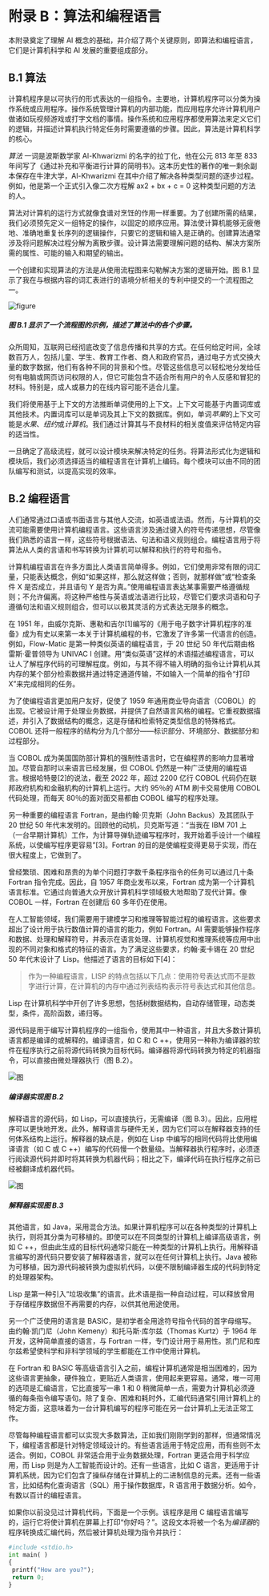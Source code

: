 # 附录 B：算法和编程语言

本附录奠定了理解 AI 概念的基础，并介绍了两个关键原则，即算法和编程语言，它们是计算机科学和 AI 发展的重要组成部分。

## B.1 算法

计算机程序是以可执行的形式表达的一组指令。主要地，计算机程序可以分类为操作系统或应用程序。操作系统管理计算机的内部功能，而应用程序允许计算机用户做诸如玩视频游戏或打字文档的事情。操作系统和应用程序都使用算法来定义它们的逻辑，并描述计算机执行特定任务时需要遵循的步骤。因此，算法是计算机科学的核心。

*算法* 一词是波斯数学家 Al-Khwarizmi 的名字的拉丁化，他在公元 813 年至 833 年间写了《通过补充和平衡进行计算的简明书》。这本历史性的著作的唯一剩余副本保存在牛津大学，Al-Khwarizmi 在其中介绍了解决各种类型问题的逐步过程。例如，他是第一个正式引入像二次方程解 ax2 + bx + c = 0 这种类型问题的方法的人。

算法对计算机的运行方式就像食谱对烹饪的作用一样重要。为了创建所需的结果，我们必须预先定义一组特定的操作，以固定的顺序应用。算法使计算机能够无疲倦地、准确地重复长序列的逻辑操作，只要它的逻辑和输入是正确的。创建算法通常涉及将问题解决过程分解为离散步骤。设计算法需要理解问题的结构、解决方案所需的属性、可能的输入和期望的输出。

一个创建和实现算法的方法是从使用流程图来勾勒解决方案的逻辑开始。图 B.1 显示了我在与根据内容的词汇表进行的语境分析相关的专利中提交的一个流程图之一。

![figure](img/B-1.png)

##### 图 B.1 显示了一个流程图的示例，描述了算法中的各个步骤。

众所周知，互联网已经彻底改变了信息传播和共享的方式。在任何给定时间，全球数百万人，包括儿童、学生、教育工作者、商人和政府官员，通过电子方式交换大量的数字数据，他们有各种不同的背景和个性。尽管这些信息可以轻松地分发给任何有电脑或网页访问权限的人，但它可能包含不适合所有用户的令人反感和冒犯的材料。特别是，成人或暴力的在线内容可能不适合儿童。

我们将使用基于上下文的方法推断单词使用的上下文。上下文可能基于内置词库或其他技术。内置词库可以是单词及其上下文的数据库。例如，单词*苹果*的上下文可能是*水果*、*纽约*或*计算机*。我们通过计算其与不良材料的相关度值来评估特定内容的适当性。

一旦确定了高级流程，就可以设计模块来解决特定的任务。将算法形式化为逻辑和模块后，我们必须选择适当的编程语言在计算机上编码。每个模块可以由不同的团队编写和测试，以提高实现的效率。

## B.2 编程语言

人们通常通过口语或书面语言与其他人交流，如英语或法语。然而，与计算机的交流可能需要使用计算机编程语言。这些语言涉及通过键入的符号传递思想，尽管像我们熟悉的语言一样，这些符号根据语法、句法和语义规则组合。编程语言用于将算法从人类的言语和书写转换为计算机可以解释和执行的符号和指令。

计算机编程语言在许多方面比人类语言简单得多。例如，它们使用非常有限的词汇量，只能表达概念，例如“如果这样，那么就这样做；否则，就那样做”或“检查条件 X 是否成立，并且语句 Y 是否为真。”使用编程语言表达某事需要严格遵循规则；不允许偏离。将这种严格性与英语或法语进行比较，尽管它们要求词语和句子遵循句法和语义规则组合，但可以以极其灵活的方式表达无限多的概念。

在 1951 年，由威尔克斯、惠勒和吉尔[1]编写的《用于电子数字计算机程序的准备》成为有史以来第一本关于计算机编程的书，它激发了许多第一代语言的创造。例如，Flow-Matic 是第一种类似英语的编程语言，于 20 世纪 50 年代后期由格雷斯·霍普领导为 UNIVAC I 创建。用“类似英语”这样的术语描述编程语言，可以让人了解程序代码的可理解程度。例如，与其不得不输入明确的指令让计算机从其内存的某个部分检索数据并通过特定通道传输，不如输入一个简单的指令“打印 X”来完成相同的任务。

为了使编程语言更加用户友好，促使了 1959 年通用商业导向语言（COBOL）的出现。它被设计用于处理业务数据，并提供了自然语言风格的编程。它重视数据描述，并引入了数据结构的概念，这是存储和检索特定类型信息的特殊格式。COBOL 还将一般程序的结构分为几个部分——标识部分、环境部分、数据部分和过程部分。

当 COBOL 成为美国国防部计算机的强制性语言时，它在编程界的影响力显著增加。尽管自那时以来语言已经发展，但 COBOL 仍然是一种广泛使用的编程语言。根据哈特曼[2]的说法，截至 2022 年，超过 2200 亿行 COBOL 代码仍在联邦政府机构和金融机构的计算机上运行。大约 95％的 ATM 刷卡交易使用 COBOL 代码处理，而每天 80％的面对面交易都由 COBOL 编写的程序处理。

另一种重要的编程语言 Fortran，是由约翰·贝克斯（John Backus）及其团队于 20 世纪 50 年代末发明的。回顾他的动机，贝克斯写道：“当我在 IBM 701 上（一台早期计算机）工作，为计算导弹轨迹编写程序时，我开始着手设计一个编程系统，以使编写程序更容易”[3]。Fortran 的目的是使编程变得更易于实现，而在很大程度上，它做到了。

曾经繁琐、困难和昂贵的为单个问题打字数千条程序指令的任务可以通过几十条 Fortran 指令完成。因此，自 1957 年商业发布以来，Fortran 成为第一个计算机语言标准。它通过向普通大众开放计算机科学领域极大地帮助了现代计算。像 COBOL 一样，Fortran 在创建后 60 多年仍在使用。

在人工智能领域，我们需要用于建模学习和推理等智能过程的编程语言。这些要求超出了设计用于执行数值计算的语言的能力，例如 Fortran。AI 需要能够操作程序和数据、处理和解释符号，并表示在语言处理、计算机视觉和推理系统等应用中出现的不同对象和格式的特征的语言。为了满足这些要求，约翰·麦卡锡在 20 世纪 50 年代末设计了 Lisp。他描述了语言的目标如下[4]：

> 作为一种编程语言，LISP 的特点包括以下几点：使用符号表达式而不是数字进行计算，在计算机的内存中通过列表结构表示符号表达式和其他信息。

Lisp 在计算机科学中开创了许多思想，包括树数据结构，自动存储管理，动态类型，条件，高阶函数，递归等。

源代码是用于编写计算机程序的一组指令，使用其中一种语言，并且大多数计算机语言都是编译的或解释的。编译语言，如 C 和 C ++，使用另一种称为编译器的软件在程序执行之前将源代码转换为目标代码。编译器将源代码转换为特定的机器指令，可以直接由微处理器执行（图 B.2）。

![图](img/B-2.png)

##### 编译器实现图 B.2

解释语言的源代码，如 Lisp，可以直接执行，无需编译（图 B.3）。因此，应用程序可以更快地开发。此外，解释语言与硬件无关，因为它们可以在解释器支持的任何体系结构上运行。解释器的缺点是，例如在 Lisp 中编写的相同代码将比使用编译语言（如 C 或 C ++）编写的代码慢一个数量级。当解释器执行程序时，必须逐行阅读源代码并即时将其转换为机器代码；相比之下，编译代码在执行程序之前已经被翻译成机器代码。

![图](img/B-3.png)

##### 解释器实现图 B.3

其他语言，如 Java，采用混合方法。如果计算机程序可以在各种类型的计算机上执行，则将其分类为可移植的。即使可以在不同类型的计算机上编译高级语言，例如 C ++，但由此生成的目标代码通常只能在一种类型的计算机上执行。用解释语言编写的源代码只要安装了解释器语言，就可以在任何计算机上执行。Java 被称为可移植，因为源代码被转换为虚拟机代码，以便不限制编译器生成的代码到特定的处理器架构。

Lisp 是第一种引入“垃圾收集”的语言。此术语是指一种自动过程，可以释放曾用于存储程序数据但不再需要的内存，以供其他用途使用。

另一个广泛使用的语言是 BASIC，是初学者全用途符号指令代码的首字母缩写。由约翰·凯门尼（John Kemeny）和托马斯·库尔兹（Thomas Kurtz）于 1964 年开发，这种简单直接的语言，与 Fortran 一样，专门设计用于易用性。凯门尼和库尔兹希望使科学和非科学领域的学生都能在工作中使用计算机。

在 Fortran 和 BASIC 等高级语言引入之前，编程计算机通常是相当困难的，因为这些语言更抽象，硬件独立，更贴近人类语言，使用起来更容易。通常，唯一可用的选项是汇编语言，它比直接写一串 1 和 0 稍微简单一点，需要为计算机必须遵循的每条指令编写语句。除了复杂、困难和耗时外，汇编代码通常引用计算机上的特定方面，这意味着为一台计算机编写的程序可能在另一台计算机上无法正常工作。

尽管每种编程语言都可以实现大多数算法，正如我们刚刚学到的那样，但通常情况下，编程语言都是针对特定领域设计的。有些语言适用于特定应用，而有些则不太适合。例如，COBOL 非常适合用于业务数据处理，Fortran 更适合用于科学应用，而 Lisp 则是为人工智能而设计的。还有一些语言，比如 C 语言，更适用于计算机系统，因为它们包含了操纵存储在计算机上的二进制信息的元素。还有一些语言，比如结构化查询语言（SQL）用于操作数据库，R 语言用于数据分析。如今，有数以百计的编程语言。

如果你以前没见过计算机代码，下面是一个示例。该程序是用 C 编程语言编写的，运行它将使计算机在屏幕上打印“你好吗？”。这段文本将被一个名为*编译器*的程序转换成汇编代码，然后被计算机处理为指令并执行：

```py
#include <stdio.h>
int main( )
{
 printf("How are you?");
 return 0;
}
```
